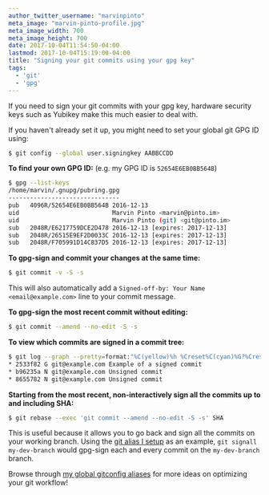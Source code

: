 ```yaml
---
author_twitter_username: "marvinpinto"
meta_image: "marvin-pinto-profile.jpg"
meta_image_width: 700
meta_image_height: 700
date: 2017-10-04T11:54:50-04:00
lastmod: 2017-10-04T15:19:00-04:00
title: "Signing your git commits using your gpg key"
tags:
  - 'git'
  - 'gpg'
---
```


If you need to sign your git commits with your gpg key, hardware security keys
such as Yubikey make this much easier to deal with.

If you haven't already set it up, you might need to set your global git GPG ID
using:
``` bash
$ git config --global user.signingkey AABBCCDD
```

**To find your own GPG ID:** (e.g. my GPG ID is `52654E6EB0BB564B`)
``` bash
$ gpg --list-keys
/home/marvin/.gnupg/pubring.gpg
-------------------------------
pub   4096R/52654E6EB0BB564B 2016-12-13
uid                          Marvin Pinto <marvin@pinto.im>
uid                          Marvin Pinto (git) <git@pinto.im>
sub   2048R/E6217759DCE2D478 2016-12-13 [expires: 2017-12-13]
sub   2048R/26515E9EF2D0033C 2016-12-13 [expires: 2017-12-13]
sub   2048R/F705991D14C837D5 2016-12-13 [expires: 2017-12-13]
```

**To gpg-sign and commit your changes at the same time:**
``` bash
$ git commit -v -S -s
```
This will also automatically add a `Signed-off-by: Your Name
<email@example.com>` line to your commit message.

**To gpg-sign the most recent commit without editing:**

``` bash
$ git commit --amend --no-edit -S -s
```

**To view which commits are signed in a commit tree:**
``` bash
$ git log --graph --pretty=format:"%C(yellow)%h %Creset%C(cyan)%G?%Creset %C(green)%ae%Creset %<(80,trunc)%s"
* 2533f82 G git@example.com Example of a signed commit
* b96235a N git@example.com Unsigned commit
* 8655782 N git@example.com Unsigned commit
```

**Starting from the most recent, non-interactively sign all the commits up to
and including SHA:**
``` bash
$ git rebase --exec 'git commit --amend --no-edit -S -s' SHA
```

This is useful because it allows you to go back and sign all the commits on
your working branch. Using the [git alias I setup][signall-alias-commit] as an
example, `git signall my-dev-branch` would gpg-sign each and every commit on
the `my-dev-branch` branch.

Browse through [my global gitconfig aliases][marvin-gitconfig] for more ideas
on optimizing your git workflow!

[signall-alias-commit]: https://github.com/marvinpinto/laptop/commit/3bd321461a27151a362edc694a6bc4486dd8f869
[marvin-gitconfig]: https://github.com/marvinpinto/laptop/blob/master/roles/git/files/gitconfig
